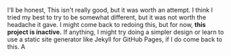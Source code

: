 I'll be honest, This isn't really good, but it was worth an attempt. 
I think I tried my best to try to be somewhat different, but it was not worth the headache it gave.
I might come back to redoing this, but for now, **this project is inactive.**
If anything, I might try doing a simpler design or learn to use a static site generator like Jekyll for GitHub Pages, if I do come back to this.
A